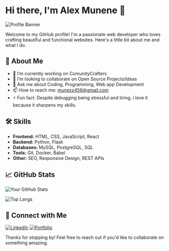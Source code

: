 # Hi there, I'm Alex Munene 👋

![Profile Banner](https://alex-murithi.netlify.app/static/media/AM.57db07ed6eb50d325370.png)

Welcome to my GitHub profile! I'm a passionate web developer who loves crafting beautiful and functional websites. Here's a little bit about me and what I do.

## 🚀 About Me

- 🔭 I’m currently working on ComunityCrafters
- 👯 I’m looking to collaborate on Open Source Projects/Ideas
- 💬 Ask me about Coding, Programming, Web app Development
- 📫 How to reach me: munezz456@gmail.com
- ⚡ Fun fact: Despite debugging being stressful and tiring, i love it because it sharpens my skills.

## 🛠️ Skills

- **Frontend:** HTML, CSS, JavaScript, React
- **Backend:** Python, Flask
- **Databases:** MySQL, PostgreSQL, SQL
- **Tools:** Git, Docker, Babel
- **Other:** SEO, Responsive Design, REST APIs

## 📈 GitHub Stats

![Your GitHub Stats](https://github-readme-stats.vercel.app/api?username=yourusername&show_icons=true&theme=radical)

![Top Langs](https://github-readme-stats.vercel.app/api/top-langs/?username=yourusername&layout=compact&theme=radical)

## 🔗 Connect with Me

[![LinkedIn](https://img.shields.io/badge/LinkedIn-0077B5?style=for-the-badge&logo=linkedin&logoColor=white)](https://www.linkedin.com/in/alex-munene-289729260/)
[![Portfolio](https://img.shields.io/badge/Portfolio-000000?style=for-the-badge&logo=About.me&logoColor=white)](https://alex-munezz.netlify.app)

Thanks for stopping by! Feel free to reach out if you'd like to collaborate on something amazing.
